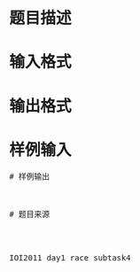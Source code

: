 

# 题目描述



# 输入格式



# 输出格式



# 样例输入


<pre>
# 样例输出



# 题目来源


<p>
IOI2011 day1 race subtask4
</p>
